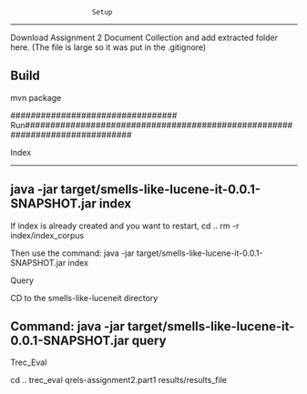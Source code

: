  						Setup

----------------------------------------------------------------------------------------------------------------------------------------------

Download Assignment 2 Document Collection and add extracted folder here. (The file is large so it was put in the .gitignore)

Build
------------------------------
mvn package


################################# Run#############################################################################

 Index

--------------------------------
java -jar target/smells-like-lucene-it-0.0.1-SNAPSHOT.jar index
--------------------------------------------------------------


If index is already created and you want to restart, 
cd ..
rm -r index/index_corpus

Then use the command: java -jar target/smells-like-lucene-it-0.0.1-SNAPSHOT.jar index

 Query

CD to the smells-like-luceneit directory


Command: java -jar target/smells-like-lucene-it-0.0.1-SNAPSHOT.jar query
-----------------------------------------------------------------

Trec_Eval

cd .. 
trec_eval qrels-assignment2.part1 results/results_file
